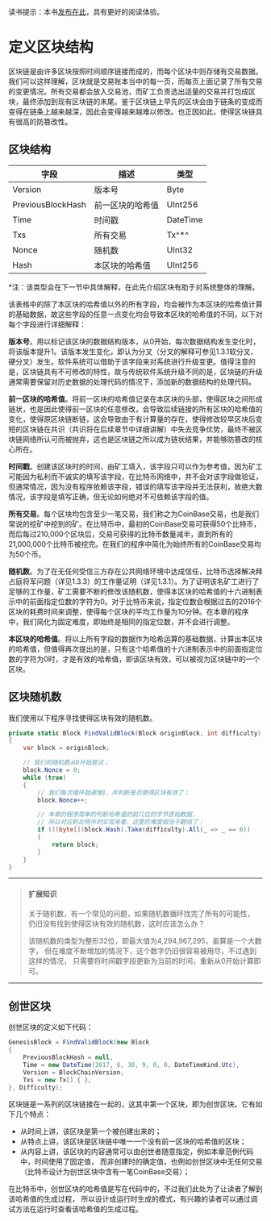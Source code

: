 读书提示：本书[发布在此](https://book.uchaindb.com/)，具有更好的阅读体验。

# 定义区块结构

区块链是由许多区块按照时间顺序链接而成的，而每个区块中则存储有交易数据。我们可以这样理解，区块就是交易账本当中的每一页，而每页上面记录了所有交易的变更情况。所有交易都会放入交易池，而矿工负责选出适量的交易并打包成区块，最终添加到现有区块链的末尾。鉴于区块链上早先的区块会由于链条的变成而变得在链条上越来越深，因此会变得越来越难以修改。也正因如此，使得区块链具有很高的防篡改性。

## 区块结构

| 字段              | 描述             | 类型     |
| ---               | ---              | ---      |
| Version           | 版本号           | Byte     |
| PreviousBlockHash | 前一区块的哈希值 | UInt256  |
| Time              | 时间戳           | DateTime |
| Txs               | 所有交易         | Tx^\*^   |
| Nonce             | 随机数           | UInt32   |
| Hash              | 本区块的哈希值   | UInt256  |

<!-- code:ClassicBlockChain/Entity/Block.cs;branch:1_2_basic_blockchain -->

\*注：该类型会在下一节中具体解释，在此先介绍区块有助于对系统整体的理解。

该表格中的除了本区块的哈希值以外的所有字段，均会被作为本区块的哈希值计算的基础数据，故这些字段的任意一点变化均会导致本区块的哈希值的不同，以下对每个字段进行详细解释：

**版本号**。用以标记该区块的数据结构版本，从0开始，每次数据结构发生变化时，将该版本提升1。该版本发生变化，即认为分叉（分叉的解释可参见1.3.1软分叉、硬分叉）发生。软件系统可以借助于该字段来对系统进行升级变更。值得注意的是，区块链具有不可修改的特性，故与传统软件系统升级不同的是，区块链的升级通常需要保留对历史数据的处理代码的情况下，添加新的数据结构的处理代码。

**前一区块的哈希值**。将前一区块的哈希值记录在本区块的头部，使得区块之间形成链状，也是因此使得前一区块的任意修改，会导致后续链接的所有区块的哈希值的变化，使得原区块链断链，这会导致由于有计算量的存在，使得修改较早区块后变短的区块链在共识（共识将在后续章节中详细讲解）中失去竞争优势，最终不被区块链网络所认可而被抛弃，这也是区块链之所以成为链状结果，并能够防篡改的核心所在。

**时间戳**。创建该区块时的时间，由矿工填入，该字段只可以作为参考值，因为矿工可能因为私利而不诚实的填写该字段，在比特币网络中，并不会对该字段做验证，但通常情况，因为没有程序依赖该字段，错误的填写该字段并无法获利，故绝大数情况，该字段是填写正确，但无论如何绝对不可依赖该字段的值。

**所有交易**。每个区块均包含至少一笔交易，我们称之为CoinBase交易，也是我们常说的挖矿中挖到的矿。在比特币中，最初的CoinBase交易可获得50个比特币，而后每过210,000个区块后，交易可获得的比特币数量减半，直到所有的21,000,000个比特币被挖完。在我们的程序中简化为始终所有的CoinBase交易均为50个币。

**随机数**。为了在无任何受信三方存在公共网络环境中达成信任，比特币选择解决拜占庭将军问题（详见1.3.3）的工作量证明（详见1.3.1）。为了证明该名矿工进行了足够的工作量，矿工需要不断的修改该随机数，使得本区块的哈希值的十六进制表示中的前面指定位数的字符为0。对于比特币来说，指定位数会根据过去的2016个区块的耗费时间来调整，使得每个区块的平均工作量为10分钟。在本章的程序中，我们简化为固定难度，即始终是相同的指定位数，并不会进行调整。

**本区块的哈希值**。将以上所有字段的数据作为哈希运算的基础数据，计算出本区块的哈希值，但值得再次提出的是，只有这个哈希值的十六进制表示中的前面指定位数的字符为0时，才是有效的哈希值，即该区块有效，可以被视为区块链中的一个区块。

## 区块随机数

我们使用以下程序寻找使得区块有效的随机数。

```cs
private static Block FindValidBlock(Block originBlock, int difficulty)  
{  
    var block = originBlock;  

    // 我们的随机数从0开始尝试；
    block.Nonce = 0;  
    while (true)  
    {  
        // 我们每次循环就递增1，并判断是否使得区块有效了；
        block.Nonce++;  

        // 本章的程序简单的判断哈希值的前几位的字节原始数据，
        // 所以对应到比特币的实现来看，这里的难度相当于翻倍了；
        if (((byte[])block.Hash).Take(difficulty).All(_ => _ == 0))  
        {  
            return block;  
        }  
    }
}  
```
<!-- code:ClassicBlockChain/Core/BlockChain.cs;branch:1_2_basic_blockchain;line:102-114 -->

---
> #### 扩展知识
>
> 关于随机数，有一个常见的问题，如果随机数循环找完了所有的可能性，
> 仍旧没有找到使得区块有效的随机数，这时应该怎么办？
>
> 该随机数的类型为整形32位，即最大值为4,294,967,295，虽算是一个大数字，
> 但在难度不断增加的情况下，这个数字仍旧很容易被用尽，不过遇到这样的情况，
> 只需要将时间戳字段更新为当前的时间，重新从0开始计算即可。

---

## 创世区块

创世区块的定义如下代码：

```cs
GenesisBlock = FindValidBlock(new Block  
{  
    PreviousBlockHash = null,  
    Time = new DateTime(2017, 6, 30, 9, 0, 0, DateTimeKind.Utc),  
    Version = BlockChainVersion,  
    Txs = new Tx[] { },  
}, Difficulty);  
```
<!-- code:ClassicBlockChain/Core/BlockChain.cs;branch:1_2_basic_blockchain;line:13-19 -->

区块链是一系列的区块链接在一起的，这其中第一个区块，即为创世区块。它有如下几个特点：

- 从时间上讲，该区块是第一个被创建出来的；
- 从特点上讲，该区块是区块链中唯一一个没有前一区块的哈希值的区块；
- 从内容上讲，该区块的内容通常可以由创世者随意指定，例如本章范例代码中，时间使用了固定值，
  而非创建时的确定值，也例如创世区块中无任何交易（比特币设计为创世区块中含有一笔CoinBase交易）；

在比特币中，创世区块的哈希值是写在代码中的，不过我们此处为了让读者了解到该哈希值的生成过程，
所以设计成运行时生成的模式，有兴趣的读者可以通过调试方法在运行时查看该哈希值的生成过程。

